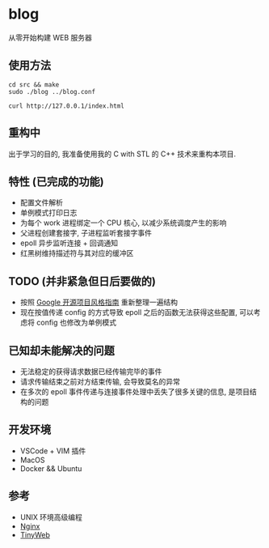 # blog

从零开始构建 WEB 服务器

## 使用方法

```shell
cd src && make
sudo ./blog ../blog.conf
```

```shell
curl http://127.0.0.1/index.html
```

## 重构中

出于学习的目的, 我准备使用我的 C with STL 的 C++ 技术来重构本项目.

## 特性 (已完成的功能)

- 配置文件解析
- 单例模式打印日志
- 为每个 work 进程绑定一个 CPU 核心, 以减少系统调度产生的影响
- 父进程创建套接字, 子进程监听套接字事件
- epoll 异步监听连接 + 回调通知
- 红黑树维持描述符与其对应的缓冲区

## TODO (并非紧急但日后要做的)

- 按照 [Google 开源项目风格指南](http://zh-google-styleguide.readthedocs.io/en/latest/google-cpp-styleguide/) 重新整理一遍结构
- 现在按值传递 config 的方式导致 epoll 之后的函数无法获得这些配置, 可以考虑将 config 也修改为单例模式

## 已知却未能解决的问题

- 无法稳定的获得请求数据已经传输完毕的事件
- 请求传输结束之前对方结束传输, 会导致莫名的异常
- 在多次的 epoll 事件传递与连接事件处理中丢失了很多关键的信息, 是项目结构的问题

## 开发环境

- VSCode + VIM 插件
- MacOS
- Docker && Ubuntu

## 参考

- UNIX 环境高级编程
- [Nginx](http://nginx.org/)
- [TinyWeb](https://github.com/GeneralSandman/TinyWeb)